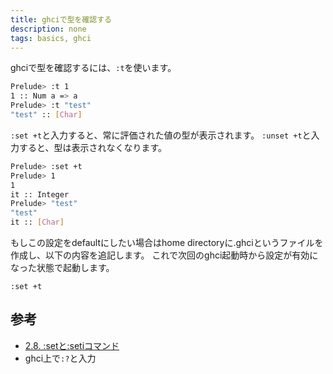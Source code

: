 ```yaml
---
title: ghciで型を確認する
description: none
tags: basics, ghci
---
```


ghciで型を確認するには、`:t`を使います。

```bash
Prelude> :t 1
1 :: Num a => a
Prelude> :t "test"
"test" :: [Char]
```

`:set +t`と入力すると、常に評価された値の型が表示されます。
`:unset +t`と入力すると、型は表示されなくなります。

```bash
Prelude> :set +t
Prelude> 1
1
it :: Integer
Prelude> "test"
"test"
it :: [Char]
```

もしこの設定をdefaultにしたい場合はhome directoryに.ghciというファイルを作成し、以下の内容を追記します。
これで次回のghci起動時から設定が有効になった状態で起動します。

```
:set +t
```

参考
----

- [2.8. :setと:setiコマンド](http://www.kotha.net/ghcguide_ja/latest/ghci-set.html)
- ghci上で`:?`と入力